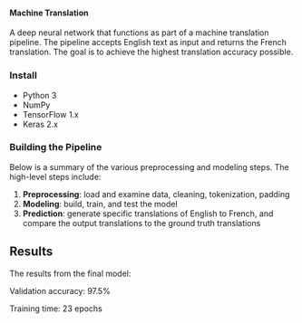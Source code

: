 #### Machine Translation
A deep neural network that functions as part of a machine translation pipeline. The pipeline accepts English text as input and returns the French translation. The goal is to achieve the highest translation accuracy possible.

### Install
- Python 3
- NumPy
- TensorFlow 1.x
- Keras 2.x

### Building the Pipeline
Below is a summary of the various preprocessing and modeling steps. The high-level steps include:

1. **Preprocessing**: load and examine data, cleaning, tokenization, padding
2. **Modeling**: build, train, and test the model
3. **Prediction**: generate specific translations of English to French, and compare the output translations to the ground truth translations

## Results
The results from the final model:

Validation accuracy: 97.5%

Training time: 23 epochs
